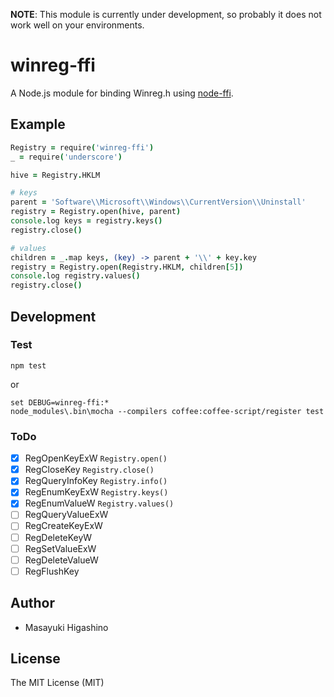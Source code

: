 **NOTE**: This module is currently under development, so probably it does not work well on your environments.

# winreg-ffi

A Node.js module for binding Winreg.h using [node-ffi](https://github.com/node-ffi/node-ffi).

## Example

```coffee
Registry = require('winreg-ffi')
_ = require('underscore')

hive = Registry.HKLM

# keys
parent = 'Software\\Microsoft\\Windows\\CurrentVersion\\Uninstall'
registry = Registry.open(hive, parent)
console.log keys = registry.keys()
registry.close()

# values
children = _.map keys, (key) -> parent + '\\' + key.key
registry = Registry.open(Registry.HKLM, children[5])
console.log registry.values()
registry.close()
```

## Development

### Test

```
npm test
```

or

```
set DEBUG=winreg-ffi:*
node_modules\.bin\mocha --compilers coffee:coffee-script/register test
```

### ToDo

- [x] RegOpenKeyExW `Registry.open()`
- [x] RegCloseKey `Registry.close()`
- [x] RegQueryInfoKey `Registry.info()`
- [x] RegEnumKeyExW `Registry.keys()`
- [x] RegEnumValueW `Registry.values()`
- [ ] RegQueryValueExW
- [ ] RegCreateKeyExW
- [ ] RegDeleteKeyW
- [ ] RegSetValueExW
- [ ] RegDeleteValueW
- [ ] RegFlushKey

## Author

- Masayuki Higashino

## License

The MIT License (MIT)
